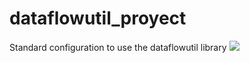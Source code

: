# dataflowutil_proyect
Standard configuration to use the dataflowutil library
![](https://drive.google.com/uc?id=12xzP955ZH141p459hFcRetUwgfg8N-Hj)
